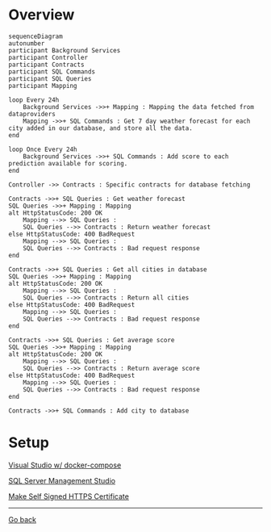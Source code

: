 # Overview
```mermaid
sequenceDiagram
autonumber
participant Background Services
participant Controller
participant Contracts
participant SQL Commands
participant SQL Queries
participant Mapping

loop Every 24h
    Background Services ->>+ Mapping : Mapping the data fetched from dataproviders
    Mapping ->>+ SQL Commands : Get 7 day weather forecast for each city added in our database, and store all the data.
end

loop Once Every 24h
    Background Services ->>+ SQL Commands : Add score to each prediction available for scoring.
end 

Controller ->> Contracts : Specific contracts for database fetching

Contracts ->>+ SQL Queries : Get weather forecast
SQL Queries ->>+ Mapping : Mapping
alt HttpStatusCode: 200 OK
    Mapping -->> SQL Queries : 
    SQL Queries -->> Contracts : Return weather forecast 
else HttpStatusCode: 400 BadRequest
    Mapping -->> SQL Queries : 
    SQL Queries -->> Contracts : Bad request response
end

Contracts ->>+ SQL Queries : Get all cities in database
SQL Queries ->>+ Mapping : Mapping
alt HttpStatusCode: 200 OK
    Mapping -->> SQL Queries : 
    SQL Queries -->> Contracts : Return all cities 
else HttpStatusCode: 400 BadRequest
    Mapping -->> SQL Queries : 
    SQL Queries -->> Contracts : Bad request response
end

Contracts ->>+ SQL Queries : Get average score
SQL Queries ->>+ Mapping : Mapping
alt HttpStatusCode: 200 OK
    Mapping -->> SQL Queries : 
    SQL Queries -->> Contracts : Return average score
else HttpStatusCode: 400 BadRequest
    Mapping -->> SQL Queries : 
    SQL Queries -->> Contracts : Bad request response
end

Contracts ->>+ SQL Commands : Add city to database
```

# Setup
[Visual Studio w/ docker-compose](/WeatherWebAPI/WeatherWebAPI/Documentation/README_VisualStudioSetup.md)

[SQL Server Management Studio](/WeatherWebAPI/WeatherWebAPI/Documentation/README_SQLServerManagementStudioSetup.md)

[Make Self Signed HTTPS Certificate](/WeatherWebAPI/WeatherWebAPI/Documentation/README_SelfSignedHttpsCertificate.md)

---
[Go back](/README.md#backend-1)